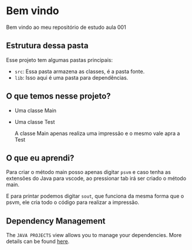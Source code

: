 # Bem vindo

Bem vindo ao meu repositório de estudo aula 001


## Estrutura dessa pasta

Esse projeto tem algumas pastas principais:

- `src`: Essa pasta armazena as classes, é a pasta fonte.
- `lib`: Isso aqui é uma pasta para dependências. 

## O que temos nesse projeto?

- Uma classe Main
- Uma classe Test
  
  A classe Main apenas realiza uma impressão e o mesmo vale apra a Test
## O que eu aprendi?

Para criar o método main posso apenas digitar `psvm` e caso tenha as extensões do Java para vscode, ao pressionar tab irá ser criado o método main.

E para printar podemos digitar `sout`, que funciona da mesma forma que o psvm, ele cria todo o código para realizar a impressão.

## Dependency Management

The `JAVA PROJECTS` view allows you to manage your dependencies. More details can be found [here](https://github.com/microsoft/vscode-java-dependency#manage-dependencies).
